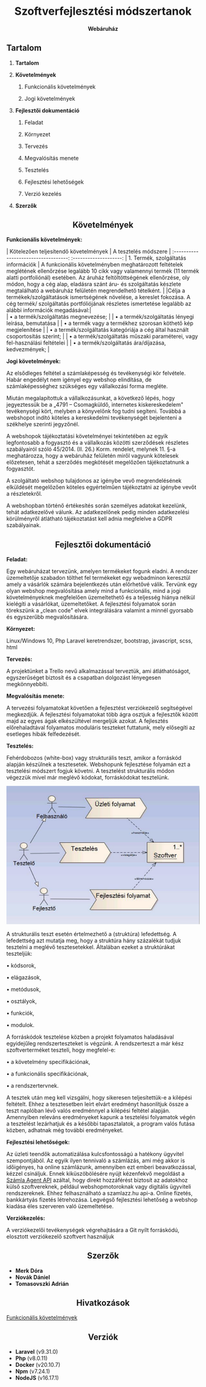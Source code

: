 
<h1 align="center">Szoftverfejlesztési módszertanok</h1>
<h4 align="center">Webáruház</h1>



## Tartalom



1. **Tartalom**

2. **Követelmények**

    1. Funkcionális követelmények

    2. Jogi követelmények

3. **Fejlesztői dokumentáció**

    1. Feladat 

    2. Környezet 

    3. Tervezés 

    4. Megvalósítás menete 

    5. Tesztelés

    6. Fejlesztési lehetőségek

    7. Verzió kezelés

4. **Szerzők** 


<h2 align="center">Követelmények</h1>

**Funkcionális követelmények:**

| Kötelezően teljesítendő követelmények |	A tesztelés módszere |
  :-----------------------------------:    :--------------------:
| 1.	Termék, szolgáltatás információk |	A funkcionális követelményben meghatározott feltételek meglétének ellenőrzése legalább 10 cikk vagy valamennyi                                               termék (11 termék alatti portfoliónál) esetében. Az áruház feltöltöttségének ellenőrzése, oly módon, hogy a cég                                               alap, eladásra szánt áru- és szolgáltatás készlete megtalálható a webáruház felületén megrendelhető tételként. |
|Célja a termékek/szolgáltatások ismertségének növelése, a kereslet fokozása. A cég termék/ szolgáltatás portfóliójának részletes ismertetése legalább az alábbi információk megadásával:|	
| •	a termék/szolgáltatás megnevezése; 	|
| •	a termék/szolgáltatás lényegi leírása, bemutatása	|
| •	a  termék  vagy  a  termékhez  szorosan  köthető  kép  megjelenítése	|
| •	a termék/szolgáltatás kategóriája a cég által használt csoportosítás szerint;	|
| •	a termék/szolgáltatás műszaki paraméterei, vagy fel-használási feltételei	|
| •	a termék/szolgáltatás ára/díjazása, kedvezmények; 	|





**Jogi követelmények:**

Az elsődleges feltétel a számlaképesség és tevékenységi kör felvétele. Habár engedélyt nem igényel egy webshop elindítása, de számlaképességhez szükséges egy vállalkozási forma megléte.

Miután megalapítottuk a vállalkozásunkat, a következő lépés, hogy jegyeztessük be a „4791 – Csomagküldő, internetes kiskereskedelem" tevékenységi kört, melyben a könyvelőnk fog tudni segíteni.  Továbbá a webshopot indító köteles a kereskedelmi tevékenységét bejelenteni a székhelye szerinti jegyzőnél.

A webshopok tájékoztatási követelményei tekintetében az egyik legfontosabb a fogyasztó és a vállalkozás közötti szerződések részletes szabályairól szóló 45/2014. (II. 26.) Korm. rendelet, melynek 11. §-a meghatározza, hogy a webáruház felületén miről vagyunk kötelesek előzetesen, tehát a szerződés megkötését megelőzően tájékoztatnunk a fogyasztót.

A szolgáltató webshop tulajdonos az igénybe vevő megrendelésének elküldését megelőzően köteles egyértelműen tájékoztatni az igénybe vevőt a részletekről.

A webshopban történő értékesítés során személyes adatokat kezelünk, tehát adatkezelővé válunk. Az adatkezelőnek pedig minden adatkezelési körülményről átlátható tájékoztatást kell adnia megfelelve a GDPR szabályainak.

<h2 align="center">Fejlesztői dokumentáció</h1>


**Feladat:**

Egy webáruházat tervezünk, amelyen termékeket fogunk eladni. A rendszer üzemeltetője szabadon tölthet fel termékeket egy webadminon keresztül amely a vásárlók számára bejelentkezés után előrhetővé válik. Tervünk egy olyan webshop megvalósítása amely mind a funkcionális, mind a jogi követelményeknek megfelelően üzemeltethető és a teljesség hiánya nélkül kielégíti a vásárlókat, üzemeltetőket. A fejlesztési folyamatok során törekszünk a „clean code" elvek integrálására valamint a minnél gyorsabb és egyszerűbb megvalósítására.

**Környezet:**

Linux/Windows 10, Php Laravel keretrendszer, bootstrap, javascript, scss, html

**Tervezés:**

A projektünket a Trello nevű alkalmazással terveztük, ami átláthatóságot, egyszerűséget biztosít és a csapatban dolgozást lényegesen megkönnyebbíti.

**Megvalósítás menete:**

A tervezési folyamatokat követően a fejlesztést verziókezelő segítségével megkezdjük.
 A fejlesztési folyamatokat több ágra osztjuk a fejlesztők között majd az egyes ágak elkészültével mergeljük azokat.
 A fejlesztés előrehaladtával folyamatos moduláris teszteket futtatunk, mely elősegíti az esetleges hibák felfedezését.

**Tesztelés:**

Fehérdobozos (white-box) vagy strukturális teszt, amikor a forráskód alapján készülnek a tesztesetek. Webshopunk fejlesztése folyamán ezt a tesztelési módszert fogjuk követni. A tesztelést strukturális módon végezzük mivel már meglévő kódokat, forráskódokat tesztelünk.

![](md-images/pic1.png)

A strukturális teszt esetén értelmezhető a (struktúra) lefedettség. A lefedettség azt mutatja meg, hogy a struktúra hány százalékát tudjuk tesztelni a meglévő tesztesetekkel. Általában ezeket a struktúrákat teszteljük:

• kódsorok,

• elágazások,

• metódusok,

• osztályok,

• funkciók,

• modulok.

A forráskódok tesztelése közben a projekt folyamatos haladásával egyidejűleg rendszerteszteket is végzünk. A rendszerteszt a már kész szoftverterméket teszteli, hogy megfelel-e:

• a követelmény specifikációnak,

• a funkcionális specifikációnak,

• a rendszertervnek.

A tesztek után meg kell vizsgálni, hogy sikeresen teljesítettük-e a kilépési feltételt. Ehhez a tesztesetben leírt elvárt eredményt hasonlítjuk össze a teszt naplóban lévő valós eredménnyel a kilépési feltétel alapján. Amennyiben releváns eredményeket kapunk a tesztelési folyamatok végén a tesztelést lezárhatjuk és a későbbi tapasztalatok, a program valós futása közben, adhatnak még további eredményeket.

**Fejlesztési lehetőségek:**

Az üzleti teendők automatizálása kulcsfontosságú a hatékony ügyvitel szempontjából. Az egyik ilyen tennivaló a számlázás, ami még akkor is időigényes, ha online számlázunk, amennyiben ezt emberi beavatkozással, kézzel csináljuk. Ennek kiküszöbölésére nyújt kézenfekvő megoldást a [Számla Agent API](https://docs.szamlazz.hu/#introduction) azáltal, hogy direkt hozzáférést biztosít az adatokhoz külső szoftvereknek, például webshopmotoroknak vagy digitális ügyviteli rendszereknek. Ehhez felhasználható a szamlazz.hu api-a.
 Online fizetés, bankkártyás fizetés létrehozása.
 Legvégső fejlesztési lehetőség a webshop kiadása éles szerveren való üzemeltetése.

**Verziókezelés:**

A verziókezelői tevékenységek végrehajtására a Git nyílt forráskódú, elosztott verziókezelő szoftvert használjuk



<h2 align="center">Szerzők</h1>

* **Merk Dóra**
* **Novák Dániel**
* **Tomasovszki Adrián**

<h2 align="center">Hivatkozások</h1>

[Funkcionális követelmények](https://adoc.pub/9-sz-melleklet-internetes-ertekesites-vallalati-webaruhaz-fu.html)

<h2 align="center">Verziók</h1>

* **Laravel** (v9.31.0)
* **Php** (v8.0.11)
* **Docker** (v20.10.7)
* **Npm** (v7.24.1)
* **NodeJS** (v16.17.1)
